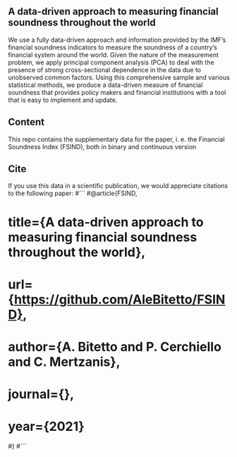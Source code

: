 ## A data-driven approach to measuring financial soundness throughout the world
We use a fully data-driven approach and information provided by the IMF’s financial soundness indicators to measure the soundness of a country’s financial system around the world. Given the nature of the measurement problem, we apply principal component analysis (PCA) to deal with the presence of strong cross-sectional dependence in the data due to unobserved common factors. Using this comprehensive sample and various statistical methods, we produce a data-driven measure of financial soundness that provides policy makers and financial institutions with a tool that is easy to implement and update.

## Content
This repo contains the supplementary data for the paper, i. e. the Financial Soundness Index (FSIND), both in binary and continuous version

## Cite

If you use this data in a scientific publication, we would appreciate citations to the following paper:
#```
#@article{FSIND,
#    title={A data-driven approach to measuring financial soundness throughout the world},
#    url={https://github.com/AleBitetto/FSIND},
#    author={A. Bitetto and P. Cerchiello and C. Mertzanis},
#    journal={},
#    year={2021}
#}
#```
